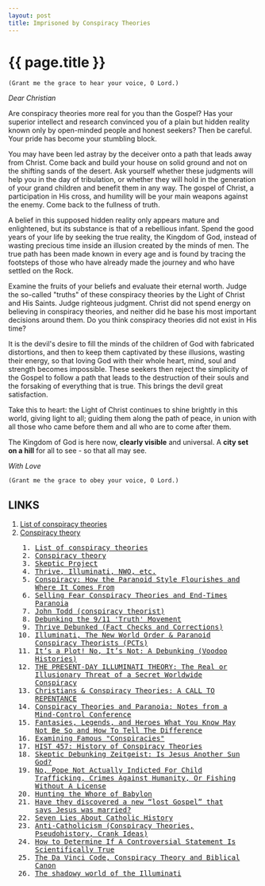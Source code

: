 ```yaml
---
layout: post
title: Imprisoned by Conspiracy Theories
---
```


{{ page.title }}
================

`(Grant me the grace to hear your voice, O Lord.)`

_Dear Christian_ 

Are conspiracy theories more real for you than the Gospel? Has your superior intellect and research convinced you of a plain but hidden reality known only by open-minded people and honest seekers? Then be careful. Your pride has become your stumbling block.

You may have been led astray by the deceiver onto a path that leads away from Christ. Come back and build your house on solid ground and not on the shifting sands of the desert. Ask yourself whether these judgments will help you in the day of tribulation, or whether they will hold in the generation of your grand children and benefit them in any way. The gospel of Christ, a participation in His cross, and humility will be your main weapons against the enemy. Come back to the fullness of truth.

A belief in this supposed hidden reality only appears mature and enlightened, but its substance is that of a rebellious infant. Spend the good years of your life by seeking the true reality, the Kingdom of God, instead of wasting precious time inside an illusion created by the minds of men. The true path has been made known in every age and is found by tracing the footsteps of those who have already made the journey and who have settled on the Rock. 

Examine the fruits of your beliefs and evaluate their eternal worth. Judge the so-called "truths" of these conspiracy theories by the Light of Christ and His Saints. Judge righteous judgment. Christ did not spend energy on believing in conspiracy theories, and neither did he base his most important decisions around them. Do you think conspiracy theories did not exist in His time?

It is the devil's desire to fill the minds of the children of God with fabricated distortions, and then to keep them captivated by these illusions, wasting their energy, so that loving God with their whole heart, mind, soul and strength becomes impossible. These seekers then reject the simplicity of the Gospel to follow a path that leads to the destruction of their souls and the forsaking of everything that is true. This brings the devil great satisfaction.

Take this to heart: the Light of Christ continues to shine brightly in this world, giving light to all; guiding them along the path of peace, in union with all those who came before them and all who are to come after them. 

The Kingdom of God is here now, **clearly visible** and universal. A **city set on a hill** for all to see - so that all may see. 

_With Love_

`(Grant me the grace to obey your voice, O Lord.)`

## LINKS

1. [List of conspiracy theories](http://en.wikipedia.org/wiki/List_of_conspiracy_theories) <i class="fa fa-wordpress"></i>
2. [Conspiracy theory](http://en.wikipedia.org/wiki/Conspiracy_theory) <i class="fa fa-wordpress"></i>

<section style="font-family: 'PT Mono', monospace;"><ol style="margin: 0px 30px"><li><a href="http://en.wikipedia.org/wiki/List_of_conspiracy_theories">List of conspiracy theories</a> <i class="fa fa-wordpress"></i></li><li><a href="http://en.wikipedia.org/wiki/Conspiracy_theory">Conspiracy theory</a> <i class="fa fa-wordpress"></i></li><li><a href="http://conspiracies.skepticproject.com">Skeptic Project</a></li><li><a href="http://thrivedebunked.wordpress.com/faq/">Thrive, Illuminati, NWO, etc.</a></li><li><a href="http://www.amazon.com/Conspiracy-ebook/dp/B001HU8NW4/ref=tmm_kin_title_0">Conspiracy: How the Paranoid Style Flourishes and Where It Comes From</a> <i class="fa fa-book"></i></li><li><a href="http://www.amazon.com/Selling-Conspiracy-Theories-End-Times-Paranoia/dp/B000J0N8NC/ref=tmm_hrd_title_0">Selling Fear Conspiracy Theories and End-Times Paranoia</a> <i class="fa fa-book"></i></li><li><a href="http://en.wikipedia.org/wiki/John_Todd_(conspiracy_theorist)">John Todd (conspiracy theorist)</a> <i class="fa fa-wordpress"></i></li><li><a href="https://sites.google.com/site/wtc7lies/home">Debunking the 9/11 'Truth' Movement</a> <i class="fa fa-globe"></i></li><li><a href="http://thrivedebunked.wordpress.com/site-index/">Thrive Debunked (Fact Checks and Corrections)</a> <i class="fa fa-globe"></i></li><li><a href="http://www.skepdic.com/illuminati.html">Illuminati, The New World Order & Paranoid Conspiracy Theorists (PCTs)</a> <i class="fa fa-globe"></i></li><li><a href="http://www.nytimes.com/2010/02/16/books/16aaron.html?emc=eta1&_r=1&">It’s a Plot! No, It’s Not: A Debunking (Voodoo Histories)</a> <i class="fa fa-newspaper-o"></i></li><li><a href="http://www.pfo.org/illumint.htm">THE PRESENT-DAY ILLUMINATI THEORY: The Real or Illusionary Threat of a Secret Worldwide Conspiracy</a> <i class="fa fa-globe"></i></li><li><a href="http://www.acts17-11.com/conspire.html">Christians & Conspiracy Theories: A CALL TO REPENTANCE</a> <i class="fa fa-globe"></i></li><li><a href="http://www.csicop.org/si/show/conspiracy_theories_and_paranoia_notes_from_a_mind-control_conference/">Conspiracy Theories and Paranoia: Notes from a Mind-Control Conference</a> <i class="fa fa-globe"></i></li><li><a href="http://web.archive.org/web/20050306112315/http://www.answers.org/Apologetics/Fantasy.html">Fantasies, Legends, and Heroes What You Know May Not Be So and How To Tell The Difference</a> <i class="fa fa-globe"></i></li><li><a href="http://www.debunker.com/conspiracy.html">Examining Famous "Conspiracies"</a> <i class="fa fa-globe"></i></li><li><a href="http://conspiracytheories.umwblogs.org/">HIST 457: History of Conspiracy Theories</a> <i class="fa fa-globe"></i></li><li><a href="http://withalliamgod.wordpress.com/2012/03/08/skeptics-debunking-zeitgeist-is-jesus-another-sun-god/">Skeptic Debunking Zeitgeist: Is Jesus Another Sun God?</a> <i class="fa fa-globe"></i></li><li><a href="http://wonkette.com/543862/no-pope-not-actually-indicted-for-child-trafficking-crimes-against-humanity-or-fishing-without-a-license">No, Pope Not Actually Indicted For Child Trafficking, Crimes Against Humanity, Or Fishing Without A License</a> <i class="fa fa-globe"></i></li><li><a href="http://www.catholic.com/tracts/hunting-the-whore-of-babylon">Hunting the Whore of Babylon</a> <i class="fa fa-globe"></i></li><li><a href="http://jimmyakin.com/2014/11/have-they-discovered-a-new-lost-gospel-that-says-jesus-was-married.html">Have they discovered a new “lost Gospel” that says Jesus was married?</a> <i class="fa fa-globe"></i></li><li><a href="http://www.amazon.com/Seven-About-Catholic-History-ebook/dp/B004Q3RN8O/ref=tmm_kin_title_0">Seven Lies About Catholic History</a> <i class="fa fa-book"></i></li><li><a href="http://rationalwiki.org/wiki/Anti-Catholicism">Anti-Catholicism (Conspiracy Theories, Pseudohistory, Crank Ideas)</a> <i class="fa fa-globe"></i></li><li><a href="http://lifehacker.com/5919830/how-to-determine-if-a-controversial-statement-is-scientifically-true">How to Determine If A Controversial Statement Is Scientifically True</a> <i class="fa fa-globe"></i></li><li><a href="http://www.catholiceducation.org/en/culture/literature/the-da-vinci-code-conspiracy-theory-and-biblical-canon.html">The Da Vinci Code, Conspiracy Theory and Biblical Canon</a> <i class="fa fa-graduation-cap"></i></li><li><a href="http://www.catholiceducation.org/en/controversy/common-misconceptions/the-shadowy-world-of-the-illuminati.html">The shadowy world of the Illuminati</a> <i class="fa fa-graduation-cap"></i></li></ol></section>
